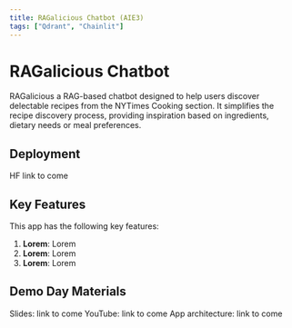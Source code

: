 ```yaml
---
title: RAGalicious Chatbot (AIE3)
tags: ["Qdrant", "Chainlit"]
---
```


# RAGalicious Chatbot

RAGalicious a RAG-based chatbot designed to help users discover delectable recipes from the NYTimes Cooking section. It simplifies the recipe discovery process, providing inspiration based on ingredients, dietary needs or meal preferences.

## Deployment

HF link to come

## Key Features

This app has the following key features:

1. **Lorem**: Lorem
2. **Lorem**: Lorem
3. **Lorem**: Lorem

## Demo Day Materials

Slides: link to come
YouTube: link to come
App architecture: link to come
